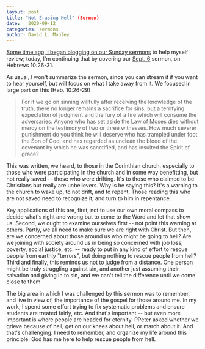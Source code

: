 ```yaml
---
layout: post
title: "Not Erasing Hell" (Sermon)
date:   2020-09-12
categories: sermons
author: David L. Mobley
---
```


[Some time ago, I began blogging on our Sunday sermons](https://heisfaithful.github.io/sermons/2020/04/02/sermon.html) to help myself review; today, I'm continuing that by covering our [Sept. 6](https://www.youtube.com/watch?v=nSlV-mKp-SQ) sermon, on Hebrews 10:26-31.

As usual, I won't summarize the sermon, since you can stream it if you want to hear yourself, but will focus on what I take away from it. We focused in large part on this (Heb. 10:26-29)
> For if we go on sinning willfully after receiving the knowledge of the truth, there no longer remains a sacrifice for sins,  but a terrifying expectation of judgment and the fury of a fire which will consume the adversaries.  Anyone who has set aside the Law of Moses dies without mercy on the testimony of two or three witnesses.  How much severer punishment do you think he will deserve who has trampled under foot the Son of God, and has regarded as unclean the blood of the covenant by which he was sanctified, and has insulted the Spirit of grace?

This was written, we heard, to those in the Corinthian church, especially to those who were participating in the church and in some way benefitting, but not really saved -- those who were drifting. It's to those who claimed to be Christians but really are unbelievers. Why is he saying this? It's a warning to the church to wake up, to not drift, and to repent. Those reading this who are not saved need to recognize it, and turn to him in repentance.

Key applications of this are, first, not to use our own moral compass to decide what's right and wrong but to come to the Word and let that show us. Second, we ought to examine ourselves first -- not point this warning at others. Partly, we all need to make sure we are right with Christ. But then, are we concerned about those around us who might be going to hell? Are we joining with society around us in being so concerned with job loss, poverty, social justice, etc. -- ready to put in any kind of effort to rescue people from earthly "terrors", but doing nothing to rescue people from hell? Third and finally, this reminds us not to judge from a distance. One person might be truly struggling against sin, and another just assuming their salvation and giving in to sin, and we can't tell the difference until we come close to them.

The big area in which I was challenged by this sermon was to remember, and live in view of, the importance of the gospel for those around me. In my work, I spend some effort trying to fix systematic problems and ensure students are treated fairly, etc. And that's important -- but even more important is where people are headed for eternity. PPeter asked whether we grieve because of hell, get on our knees about hell, or march about it. And that's challenging. I need to remember, and organize my life around this principle: God has me here to help rescue people from hell. 
